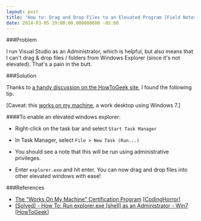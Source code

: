 ```yaml
---
layout: post
title: 'How to: Drag and Drop Files to an Elevated Program [Field Notes]'
date: 2014-03-05 19:00:00.000000000 -05:00
---
```

###Problem

I run Visual Studio as an Administrator, which is helpful, but also means that I can't drag &amp; drop files / folders from Windows Explorer (since it's not elevated). That's a pain in the butt.

###Solution

Thanks to [a handy discussion on the HowToGeek site](http://www.howtogeek.com/forum/topic/how-to-run-explorerexe-shell-as-an-administrator-win7), I found the following tip.

[Caveat: this [works on my machine](http://blog.codinghorror.com/the-works-on-my-machine-certification-program/), a work desktop using Windows 7.]

####To enable an elevated windows explorer:
* Right-click on the task bar and select `Start Task Manager`
* In Task Manager, select `File > New Task (Run...)`
* You should see a note that this will be run using administrative privileges. 

* Enter `explorer.exe` and hit enter.
You can now drag and drop files into other elevated windows with ease! 

###References
* <a href="http://blog.codinghorror.com/the-works-on-my-machine-certification-program/" >The "Works On My Machine" Certification Program</a> [<a href="http://codinghorror.com/" >CodingHorror</a>]
* <a href="http://www.howtogeek.com/forum/topic/how-to-run-explorerexe-shell-as-an-administrator-win7" >(Solved) - How To: Run explorer.exe [shell] as an Administrator - Win7</a> [<a href="http://howtogeek.com/" >HowToGeek</a>]
